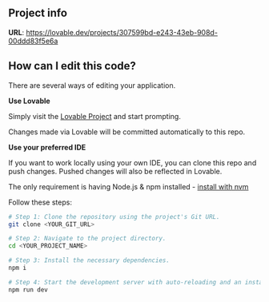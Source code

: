 ## Project info

**URL**: https://lovable.dev/projects/307599bd-e243-43eb-908d-00ddd83f5e6a

## How can I edit this code?

There are several ways of editing your application.

**Use Lovable**

Simply visit the [Lovable Project](https://lovable.dev/projects/307599bd-e243-43eb-908d-00ddd83f5e6a) and start prompting.

Changes made via Lovable will be committed automatically to this repo.

**Use your preferred IDE**

If you want to work locally using your own IDE, you can clone this repo and push changes. Pushed changes will also be reflected in Lovable.

The only requirement is having Node.js & npm installed - [install with nvm](https://github.com/nvm-sh/nvm#installing-and-updating)

Follow these steps:

```sh
# Step 1: Clone the repository using the project's Git URL.
git clone <YOUR_GIT_URL>

# Step 2: Navigate to the project directory.
cd <YOUR_PROJECT_NAME>

# Step 3: Install the necessary dependencies.
npm i

# Step 4: Start the development server with auto-reloading and an instant preview.
npm run dev
